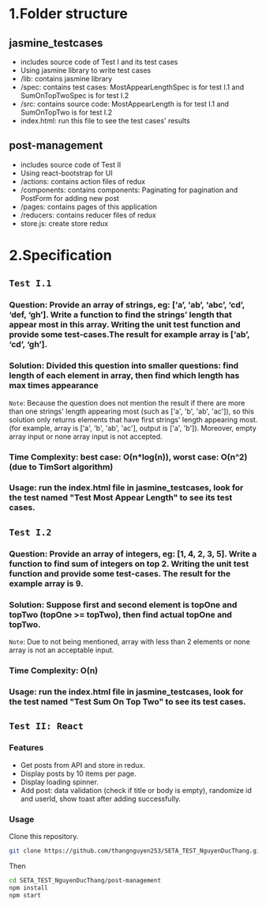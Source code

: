 # 1.Folder structure

## jasmine_testcases

- includes source code of Test I and its test cases
- Using jasmine library to write test cases
- /lib: contains jasmine library
- /spec: contains test cases: MostAppearLengthSpec is for test I.1 and SumOnTopTwoSpec is for test I.2
- /src: contains source code: MostAppearLength is for test I.1 and SumOnTopTwo is for test I.2
- index.html: run this file to see the test cases' results

## post-management

- includes source code of Test II
- Using react-bootstrap for UI
- /actions: contains action files of redux
- /components: contains components: Paginating for pagination and PostForm for adding new post
- /pages: contains pages of this application
- /reducers: contains reducer files of redux
- store.js: create store redux

# 2.Specification

## `Test I.1`

### Question: Provide an array of strings, eg: [‘a’, ‘ab’, ‘abc’, ‘cd’, ‘def, ‘gh’]. Write a function to find the strings’ length that appear most in this array. Writing the unit test function and provide some test-cases.The result for example array is [‘ab’, ‘cd’, ‘gh’].

### Solution: Divided this question into smaller questions: find length of each element in array, then find which length has max times appearance

`Note`: Because the question does not mention the result if there are more than one strings' length appearing most (such as ['a', 'b', 'ab', 'ac']), so this solution only returns elements that have first strings' length appearing most. (for example, array is ['a', 'b', 'ab', 'ac'], output is ['a', 'b']). Moreover, empty array input or none array input is not accepted.

### Time Complexity: best case: O(n\*log(n)), worst case: O(n^2) (due to TimSort algorithm)

### Usage: run the index.html file in jasmine_testcases, look for the test named "Test Most Appear Length" to see its test cases.

## `Test I.2`

### Question: Provide an array of integers, eg: [1, 4, 2, 3, 5]. Write a function to find sum of integers on top 2. Writing the unit test function and provide some test-cases. The result for the example array is 9.

### Solution: Suppose first and second element is topOne and topTwo (topOne >= topTwo), then find actual topOne and topTwo.

`Note`: Due to not being mentioned, array with less than 2 elements or none array is not an acceptable input.

### Time Complexity: O(n)

### Usage: run the index.html file in jasmine_testcases, look for the test named "Test Sum On Top Two" to see its test cases.

## `Test II: React`

### Features

- Get posts from API and store in redux.
- Display posts by 10 items per page.
- Display loading spinner.
- Add post: data validation (check if title or body is empty), randomize id and userId, show toast after adding successfully.

### Usage

Clone this repository.

```bash
git clone https://github.com/thangnguyen253/SETA_TEST_NguyenDucThang.git
```

Then

```bash
cd SETA_TEST_NguyenDucThang/post-management
npm install
npm start
```
